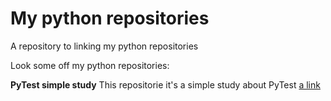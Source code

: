 # My python repositories
A repository to linking my python repositories

Look some off my python repositories:

**PyTest simple study**
This repositorie it's a simple study about PyTest
[a link](https://github.com/italoooliveira/python-study-pytest)

